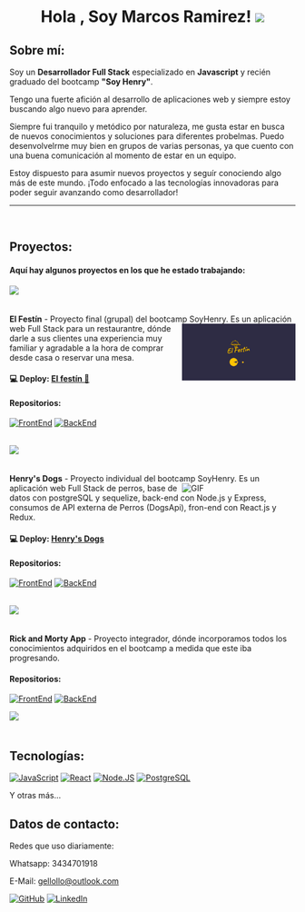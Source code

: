 <h1 align="center"><b>Hola , Soy Marcos Ramirez! </b><img src="https://media.giphy.com/media/hvRJCLFzcasrR4ia7z/giphy.gif" width="35"></h1>



## Sobre mí:
Soy un **Desarrollador Full Stack** especializado en **Javascript** y recién graduado del bootcamp **"Soy Henry"**.

Tengo una fuerte afición al desarrollo de aplicaciones web y siempre estoy buscando algo nuevo para aprender. 

Siempre fui tranquilo y metódico por naturaleza, me gusta estar en busca de nuevos conocimientos y soluciones para diferentes probelmas. Puedo desenvolvelrme muy bien en grupos de varias personas, ya que cuento con una buena comunicación al momento de estar en un equipo.

Estoy dispuesto para asumir nuevos proyectos y seguír conociendo algo más de este mundo. 
¡Todo enfocado a las tecnologías innovadoras para poder seguir avanzando como desarrollador!
<br>

-----

<br>


## Proyectos:
#### Aquí hay algunos proyectos en los que he estado trabajando:

<img src="https://user-images.githubusercontent.com/73097560/115834477-dbab4500-a447-11eb-908a-139a6edaec5c.gif"><br><br>

**El Festín** - Proyecto final (grupal) del bootcamp <img align="right" alt="GIF" src="https://github.com/tatoclemente/tatoclemente/blob/main/images/el-festin.png?raw=true" width="200" />SoyHenry. Es un aplicación web Full Stack para un restaurantre, dónde darle a sus clientes una experiencia muy familiar y agradable a la hora de comprar desde casa o reservar una mesa. 
   
####  💻 Deploy: [El festín 🍴](https://pf-front-end-grupo3.vercel.app/)

####   Repositorios:
 [![FrontEnd](https://img.shields.io/badge/FrontEnd-0A66C2?logo=GitHub&logoColor=white)](https://github.com/tatoclemente/PF-Front-End-Grupo3)
 [![BackEnd](https://img.shields.io/badge/BackEnd-181717?logo=GitHub&logoColor=white)](https://github.com/marcosgallardi/PF-Server)


<br>
<img src="https://user-images.githubusercontent.com/73097560/115834477-dbab4500-a447-11eb-908a-139a6edaec5c.gif"><br><br>

**Henry's Dogs** - Proyecto individual del bootcamp SoyHenry. <img align="right" alt="GIF" src="https://github.com/MarcosRamirezCarri/Readme/blob/main/imgs/perritos.png?raw=true" width="200" />Es un aplicación web Full Stack de perros, base de datos con postgreSQL y sequelize, back-end con Node.js y Express, consumos de API externa de Perros (DogsApi), fron-end con React.js y Redux. 


####  💻 Deploy: [Henry's Dogs](https://proyecto-individual-dogs-pi.vercel.app/)

####   Repositorios:
 [![FrontEnd](https://img.shields.io/badge/FrontEnd-0A66C2?logo=GitHub&logoColor=white)](https://github.com/MarcosRamirezCarri/ProyectoIndividualDOGS/tree/main/PI-Dogs-main/client)
 [![BackEnd](https://img.shields.io/badge/BackEnd-181717?logo=GitHub&logoColor=white)](https://github.com/MarcosRamirezCarri/ProyectoIndividualDOGS/tree/main/PI-Dogs-main/api)

<br>
<img src="https://user-images.githubusercontent.com/73097560/115834477-dbab4500-a447-11eb-908a-139a6edaec5c.gif"><br><br>

**Rick and Morty App** - Proyecto integrador, dónde incorporamos todos los conocimientos adquiridos en el bootcamp a medida que este iba progresando.


####   Repositorios: 
 [![FrontEnd](https://img.shields.io/badge/FrontEnd-0A66C2?logo=GitHub&logoColor=white)](https://github.com/MarcosRamirezCarri/RickAndMortyApp/tree/main/Client/rick_and_morty)
 [![BackEnd](https://img.shields.io/badge/BackEnd-181717?logo=GitHub&logoColor=white)](https://github.com/MarcosRamirezCarri/RickAndMortyApp/tree/main/Server)

<img src="https://user-images.githubusercontent.com/73097560/115834477-dbab4500-a447-11eb-908a-139a6edaec5c.gif"><br><br>


## Tecnologías:

[![JavaScript](https://img.shields.io/badge/JavaScript-F7DF1E?style=for-the-badge&logo=javascript&logoColor=white&labelColor=101010)]()
[![React](https://img.shields.io/badge/-React.Js-61DAFB?logo=react&logoColor=white&style=for-the-badge&labelColor=101010)]()
[![Node.JS](https://img.shields.io/badge/Node.JS-339933?style=for-the-badge&logo=node.js&logoColor=white&labelColor=101010)]()
[![PostgreSQL](https://img.shields.io/badge/PostgreSQL-4169E1?style=for-the-badge&logo=postgresql&logoColor=white&labelColor=101010)]()

Y otras más...


## Datos de contacto:
Redes que uso diariamente:

Whatsapp: 3434701918

E-Mail: gellollo@outlook.com

[![GitHub](https://img.shields.io/badge/GitHub-181717?logo=GitHub&logoColor=white&labelColor=101010)](https://github.com/MarcosRamirezCarri)
[![LinkedIn](https://img.shields.io/badge/LinkedIn-0A66C2?logo=LinkedIn&logoColor=white&labelColor=101010)](https://www.linkedin.com/in/marcos-nicolas-ramirez-carrivali-b8bb77253/)


